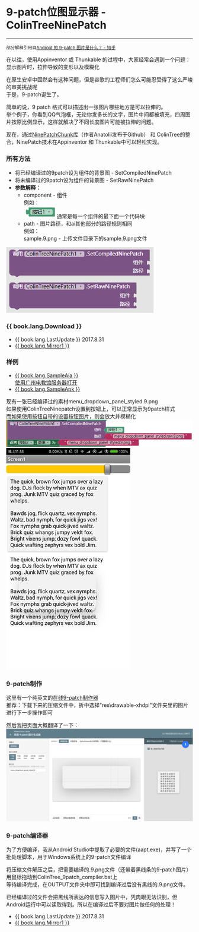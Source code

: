 # 9-patch位图显示器 - ColinTreeNinePatch

---

<small>部分解释引用自[Android 的 9-patch 图片是什么？ - 知乎](https://www.zhihu.com/question/22297482)</small>

在以往，使用Appinventor 或 Thunkable 的过程中，大家经常会遇到一个问题：显示图片时，拉伸导致的变形以及模糊化  

在原生安卓中固然会有这种问题，但是谷歌的工程师们怎么可能忍受得了这么严峻的审美挑战呢  
于是，9-patch诞生了。

简单的说，9 patch 格式可以描述出一张图片哪些地方是可以拉伸的。  
举个例子，你看到QQ气泡框，无论你发多长的文字，图片中间都被填充，四周图片按原比例显示，这样就解决了不同长度图片可能被拉伸的问题。  

现在，通过[NinePatchChunk](https://github.com/Anatolii/NinePatchChunk)库（作者Anatolii发布于Github） 和 ColinTree的整合，NinePatch技术在Appinventor 和 Thunkable中可以轻松实现。

### 所有方法

* 将已经编译过的9patch设为组件的背景图 - SetCompiledNinePatch
* 将未编译过的9patch设为组件的背景图 - SetRawNinePatch
* **参数解释：**
  * component - 组件  
    例如：  
    ![](../images/ColinTreeNinePatch/component_block_sample.png)通常是每一个组件的最下面一个代码块
  * path - 图片路径，和ai其他部分的路径规则相同  
    例如：  
    sample.9.png - 上传文件目录下的sample.9.png文件

![](../images/ColinTreeNinePatch/methods.png)

### {{ book.lang.Download }}

* {{ book.lang.LastUpdate }} 2017.8.31
* <a href="/aix/cn.colintree.aix.ColinTreeNinePatch.aix" target="_blank">{{ book.lang.Mirror1 }}</a>

### 样例

* [{{ book.lang.SampleAia }}](https://github.com/ColinTree/aix_colintree_cn/releases/download/ColinTreeNinePatchTest/ColinTreeNinePatch_zh.aia)  
  <a href="http://app.gzjkw.net/?repo=aix.colintree.cn/templates/ColinTreeNinePatchTestzh/ColinTreeNinePatchTestzh.asc" target="_blank">使用广州电教馆服务器打开</a>  
* [{{ book.lang.SampleApk }}](https://github.com/ColinTree/aix_colintree_cn/releases/download/ColinTreeNinePatchTest/ColinTreeNinePatch_zh.apk)  

现有一张已经编译过的素材menu_dropdown_panel_styled.9.png  
如果使用ColinTreeNinepatch设置到按钮上，可以正常显示为9patch样式  
而如果使用按钮自带的设置按钮图片，则会放大并模糊化  
![](../images/ColinTreeNinePatch/aiaRuntimeCode.png)  
![](../images/ColinTreeNinePatch/aiaRuntimeScreenshot.png)

### 9-patch制作

这里有一个纯英文的[在线9-patch制作器](https://romannurik.github.io/AndroidAssetStudio/nine-patches.html)  
推荐：下载下来的压缩文件中，折中选择"res\drawable-xhdpi\"文件夹里的图片进行下一步操作即可

然后我把页面大概翻译了一下：  
![](../images/ColinTreeNinePatch/AAS_Screenshot.png)

### 9-patch编译器

为了方便编译，我从Android Studio中提取了必要的文件(aapt.exe)，并写了一个批处理脚本，用于Windows系统上的9-patch文件编译  

将压缩文件解压之后，把需要编译的.9.png文件（还带着黑线条的9-patch图片）用鼠标拖动到ColinTree_9patch_compiler.bat上  
等待编译完成，在OUTPUT文件夹中即可找到编译过后没有黑线的.9.png文件。  

已经编译过的文件会把黑线所表达的信息写入图片中，凭肉眼无法识别，但Android运行中可以读取得到。所以在编译过后不要对图片做任何的处理！
* {{ book.lang.LastUpdate }} 2017.8.31
* <a href="/aix/ColinTree_9patch_compiler.zip" target="_blank">{{ book.lang.Mirror1 }}</a>